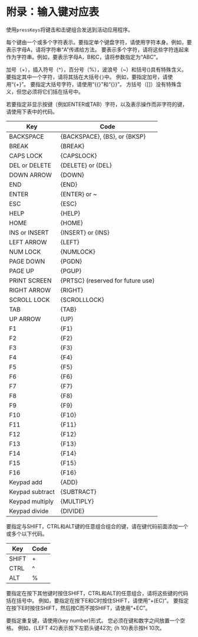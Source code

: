 # 附录：输入键对应表

使用`pressKeys`将键击和击键组合发送到活动应用程序。

每个键由一个或多个字符表示。要指定单个键盘字符，请使用字符本身。例如，要表示字母A，请将字符串“A”传递给方法。 要表示多个字符，请将这些字符连起来作为字符串。例如，要表示字母A，B和C，请将参数指定为“ABC”。

加号（+），插入符号（^），百分号（%），波浪号（~）和括号()具有特殊含义。 要指定其中一个字符，请将其括在大括号`{}`中。 例如，要指定加号，请使用“{+}”。 要指定大括号字符，请使用“{\{}”和“{\}}”。 方括号（[]）没有特殊含义，但您必须将它们括在括号中。

若要指定非显示按键（例如ENTER或TAB）字符，以及表示操作而非字符的键，请使用下表中的代码。

Key | Code
---|---
BACKSPACE | {BACKSPACE}, {BS}, or {BKSP}
BREAK | {BREAK}
CAPS LOCK | {CAPSLOCK}
DEL or DELETE  |  {DELETE} or {DEL}
DOWN ARROW | {DOWN}
END | {END}
ENTER | {ENTER} or ~
ESC | {ESC}
HELP | {HELP}
HOME | {HOME}
INS or INSERT | {INSERT} or {INS}
LEFT ARROW | {LEFT}
NUM LOCK | {NUMLOCK}
PAGE DOWN | {PGDN}
PAGE UP | {PGUP}
PRINT SCREEN | {PRTSC} (reserved for future use)
RIGHT ARROW | {RIGHT}
SCROLL LOCK | {SCROLLLOCK}
TAB | {TAB}
UP ARROW | {UP}
F1 | {F1}
F2 | {F2}
F3 | {F3}
F4 | {F4}
F5 | {F5}
F6 | {F6}
F7 | {F7}
F8 | {F8}
F9 | {F9}
F10 | {F10}
F11 | {F11}
F12 | {F12}
F13 | {F13}
F14 | {F14}
F15 | {F15}
F16 | {F16}
Keypad add | {ADD}
Keypad subtract | {SUBTRACT}
Keypad multiply | {MULTIPLY}
Keypad divide | {DIVIDE}

要指定与SHIFT，CTRL和ALT键的任意组合组合的键，请在键代码前面添加一个或多个以下代码。

Key | Code
---|---
SHIFT | +
CTRL | ^
ALT | %

要指定在按下其他键时按住SHIFT，CTRL和ALT的任意组合，请将这些键的代码括在括号中。 例如，要指定在按下E和C时按住SHIFT，请使用“+(EC)”。 要指定在按下E时按住SHIFT，然后按C而不按SHIFT，请使用“+EC”。

要指定重复键，请使用{key number}形式。 您必须在键和数字之间放置一个空格。 例如，{LEFT 42}表示按下左箭头键42次; {h 10}表示按H 10次。